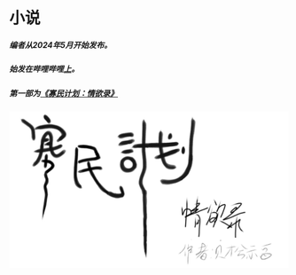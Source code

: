 # 小说
##### 编者从2024年5月开始发布。<br/>
##### 始发在哔哩哔哩[上](https://www.bilibili.com/read/cv35194937)。
##### 第一部为[《寡民计划：情欲录》](/novel/first/README.md)
![《寡民计划：情欲录》](./first/cover.png)
